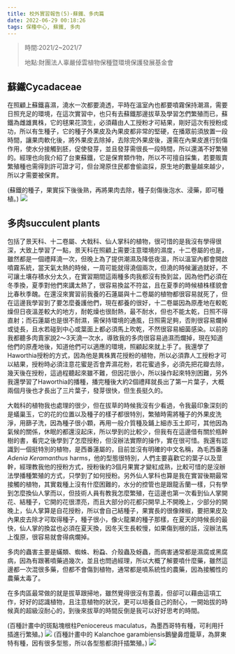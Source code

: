 ```yaml
---
title: 校外實習報告(5)-蘇鐵、多肉篇
date: 2022-06-29 00:18:26
tags: 保種中心, 蘇鐵, 多肉
---
```


> 時間:2021/2~2021/7
> 
> 地點:財團法人辜嚴倬雲植物保種暨環境保護發展基金會

## 蘇鐵Cycadaceae

在照顧上蘇鐵喜濕，澆水一次都要澆透，平時在溫室內也都要噴霧保持潮濕，需要日照充足的環境，在這次實習中，也只有去蘇鐵那邊拔草及學習怎們繁殖而已，蘇鐵為雌雄異株，它的毬果花頂生，必須藉由人工授粉才可結果，剛好這次有授粉成功，所以有生種子，它的種子外果皮及內果皮都非常的堅硬，在播眾前須放置一段時間，讓果肉軟化後，將外果皮去除掉，去除完外果皮後，還需在內果皮進行刻傷作用，使水分接觸到胚，促使發芽，並且發芽需很長一段時間，所以還滿不好繁殖的。經理也向我介紹了台東蘇鐵，它是保育類作物，所以不可擅自採集，若要販賣繁殖種也需得到許可證才可，但台灣原住民都會偷盜採，原生地的數量越來越少，所以才需要被保育。

(蘇鐵的種子，果實採下後後熟，再將果肉去除，種子刻傷後泡水、浸藥，即可種植。)
![](https://i.imgur.com/ChvQkql.png)

## 多肉succulent plants

包括了景天科、十二卷屬、大戟科、仙人掌科的植物，很可惜的是我沒有學得很深，大致上學習了一點，景天科在照顧上需要注意環境的濕度，十二卷屬的也是，雖然都是一個禮拜澆一次，但晚上為了提供潮濕及降低夜溫，所以溫室內都會開啟噴霧系統，當天氣太熱的時候，一周可能就得澆個兩次，但澆的時候灑過就好，不可讓土壤存積水分太久，在實習期間這兩種多肉我都沒有換到盆，因為他們必須在冬季換，夏季對他們來講太熱了，很容易換盆不符盆，且在夏季的時候植株樣貌會比春秋季醜。在還沒來實習前我養的石蓮屬與十二卷屬的植物都很容易就死了，但在這邊我學習到了要怎麼養護他們，現在都養的很好，十二卷屬因為原產地在較乾燥但日夜溫差較大的地方，耐乾燥也很耐熱，最不耐水，但也不能太乾，日照不得直射；而石蓮屬也是很不耐濕，需保持環境的通風，日照需足夠，否則很容易爛掉或徒長，且水若碰到中心或葉面上都必須馬上吹乾，不然很容易細菌感染。以前的我都聽多肉賣家說2～3天澆一次水，導致我的多肉很容易過濕而爛掉，現在知道他們的原產地後，知道他們可以適應的環境，照顧起來就上手了。我還學了Haworthia授粉的方式，因為他是異株異花授粉的植物，所以必須靠人工授粉才可以結果，授粉時必須注意花蜜是否會弄濕花粉，若花蜜過多，必須先把花瓣去除，幾天後在授粉，這過程聽起來雖不難，但因花很小，所以操作起來特別困難，另外我還學習了Haworthia的播種，播完種後大約2個禮拜就長出了第一片葉子，大概兩個月後也才長出了三片葉子，發芽很快，但生長挺久的。

大戟科的植物我也處理的很少，但在拔草的時候我沒有少看過，令我最印象深刻的是蟻巢玉，它的花的位置以及種子的樣子都很特別，繁殖時需將種子的外果皮洗淨，用篩子洗，因為種子很小顆，再用一般介質種及鋪上細赤玉土即可，其他因為氣候的關係，休眠的都還沒起床，所以學到的比較少，但我有在這邊借有關於瓶幹樹的書，看完之後學到了怎麼授粉，但沒辦法實際的操作，實在很可惜。我還有認識到一個挺特別的植物，是西番蓮屬的，目前並沒有明確的中文名稱，為毛西番蓮*Adenia Keramanthus* harms，他的型態很特別，人們主要喜歡它的葉子以及莖幹，經理教我他的授粉方式，授粉後約3個月果實才變紅成熟，比較可惜的是沒辦法學播種繁殖的方式，只學到了如何授粉。另外仙人掌科也算是我在實習後期最常接觸的植物，其實栽種上沒有什麼困難的，水分的控管也是跟龍舌蘭一樣，只有學到怎麼換仙人掌而以，但技術人員有教我怎麼繁殖，在這邊也第一次看到仙人掌開花、結種子，它開的花很漂亮，而且大部分的花都只開早上不開晚上，少部分的開晚上，仙人掌算是自花授粉，所以會自己結種子，果實長的很像辣椒，要把果皮及內果皮去除才可取得種子，種子很小，像火龍果的種子那樣，在夏天的時候長的最快，仙人掌的換盆也必須在夏天換，因冬天生長較慢，如果傷到根的話，沒辦法馬上復原，很容易就會得病爛掉。

多肉的蟲害主要是蟎類、蜘蛛、粉蝨、介殼蟲及蚜蟲，而病害通常都是濕腐或黑腐病，因為有跟著噴藥過幾次，並且也問過經理，所以大概了解要噴什麼藥，雖然這邊都一次混很多藥，但都不會傷到植物，通常都是噴系統性的農藥，因為接觸性的農藥太毒了。

在多肉區最常做的就是拔草跟掃地，雖然覺得很沒有意義，但卻可以藉由這項工作，好好的認識植物，且注意植物的狀況，更可以培養自己的耐心，一開始拔的時候真的超級沒耐心的，到後來拔草的時間反倒是我可以好好思考的時間。

(百種計畫中的斑點塊根柱Peniocereus maculatus，為墨西哥特有種，可利用扦插進行繁殖。)
![](https://i.imgur.com/LvsukjG.png)
(百種計畫中的 Kalanchoe garambiensis鵝鑾鼻燈籠草，為屏東特有種，因有很多型態，所以各型態都須扦插繁殖。)
![](https://i.imgur.com/y0rr7uj.png)